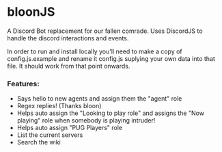 # bloonJS
A Discord Bot replacement for our fallen comrade.
Uses DiscordJS to handle the discord interactions and events.

In order to run and install locally you'll need to make a copy of config.js.example and rename it config.js suplying your own data into that file. It should work from that point onwards.

### Features:

- Says hello to new agents and assign them the "agent" role
- Regex replies! (Thanks bloon)
- Helps auto assign the "Looking to play role" and assigns the "Now playing" role when somebody is playing intruder!
- Helps auto assign "PUG Players" role
- List the current servers
- Search the wiki
